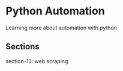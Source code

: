 # Python Automation
Learning more about automation with python

## Sections
section-13: web scraping  